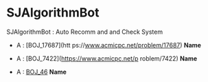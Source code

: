 # SJAlgorithmBot
SJAlgorithmBot : Auto Recomm
and and Check System   
* A : [BOJ_17687](htt
ps://www.acmicpc.net/problem/17687) **Name** 
  
* A : [BOJ_7422](https://www.acmicpc.net/p
roblem/7422) **Name**   

* A : [BOJ_46](https://www.acmicpc.net/problem/46) **Name**
